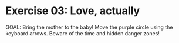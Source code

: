 # Exercise 03: Love, actually

GOAL: Bring the mother to the baby!
Move the purple circle using the keyboard arrows. Beware of the time and hidden danger zones!
